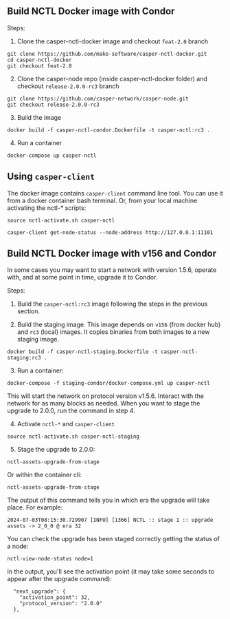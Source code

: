 ## Build NCTL Docker image with Condor

Steps:

1. Clone the casper-nctl-docker image and checkout `feat-2.0` branch

```
git clone https://github.com/make-software/casper-nctl-docker.git
cd casper-nctl-docker
git checkout feat-2.0
````

2. Clone the casper-node repo (inside casper-nctl-docker folder) and checkout `release-2.0.0-rc3` branch

```
git clone https://github.com/casper-network/casper-node.git
git checkout release-2.0.0-rc3
```

3. Build the image

```
docker build -f casper-nctl-condor.Dockerfile -t casper-nctl:rc3 .
```

4. Run a container

```
docker-compose up casper-nctl
```

## Using `casper-client`

The docker image contains `casper-client` command line tool. You can use it from a docker container bash terminal. Or, from your local machine activating the nctl-* scripts:

```
source nctl-activate.sh casper-nctl

casper-client get-node-status --node-address http://127.0.0.1:11101
```

## Build NCTL Docker image with v156 and Condor

In some cases you may want to start a network with version 1.5.6, operate with,
and at some point in time, upgrade it to Condor.

Steps:

1. Build the `casper-nctl:rc3` image following the steps in the previous section.

2. Build the staging image. This image depends on `v156` (from docker hub) and `rc3` (local) images. It copies binaries from both images to a new staging image.

```
docker build -f casper-nctl-staging.Dockerfile -t casper-nctl-staging:rc3 .
```

3. Run a container:

```
docker-compose -f staging-condor/docker-compose.yml up casper-nctl
```

This will start the network on protocol version v1.5.6. Interact with the network for as many blocks as needed. When you want to stage the upgrade to 2.0.0, run the command in step 4.

4. Activate `nctl-*` and `casper-client`

```
source nctl-activate.sh casper-nctl-staging
```

5. Stage the upgrade to 2.0.0:

```
nctl-assets-upgrade-from-stage
```

Or within the container cli:

```
nctl-assets-upgrade-from-stage
```

The output of this command tells you in which era the upgrade will take place. For example:

```
2024-07-03T08:15:30.729907 [INFO] [1366] NCTL :: stage 1 :: upgrade assets -> 2_0_0 @ era 32
```

You can check the upgrade has been staged correctly getting the status of a node:

```
nctl-view-node-status node=1
```

In the output, you'll see the activation point (it may take some seconds to appear after the upgrade command):

```
  "next_upgrade": {
    "activation_point": 32,
    "protocol_version": "2.0.0"
  },
```
